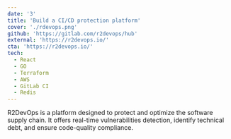 ```yaml
---
date: '3'
title: 'Build a CI/CD protection platform'
cover: './rdevops.png'
github: 'https://gitlab.com/r2devops/hub'
external: 'https://r2devops.io/'
cta: 'https://r2devops.io/'
tech:
  - React
  - GO
  - Terraform
  - AWS
  - GitLab CI
  - Redis
---
```


R2DevOps is a platform designed to protect and optimize the software supply chain. It offers real-time vulnerabilities detection, identify technical debt, and ensure code-quality compliance.
